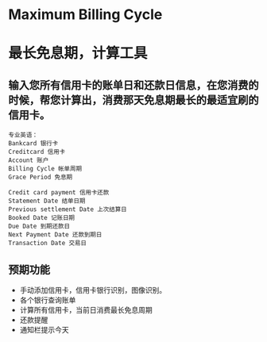 # Maximum Billing Cycle
# 最长免息期，计算工具

## 输入您所有信用卡的账单日和还款日信息，在您消费的时候，帮您计算出，消费那天免息期最长的最适宜刷的信用卡。

    专业英语：
    Bankcard 银行卡
    Creditcard 信用卡
    Account 账户
    Billing Cycle 帐单周期
    Grace Period 免息期

    Credit card payment 信用卡还款
    Statement Date 结单日期
    Previous settlement Date 上次结算日
    Booked Date 记账日期
    Due Date 到期还款日
    Next Payment Date 还款到期日
    Transaction Date 交易日
    
    
## 预期功能

- 手动添加信用卡，信用卡银行识别，图像识别。
- 各个银行查询账单
- 计算所有信用卡，当前日消费最长免息周期
- 还款提醒
- 通知栏提示今天
